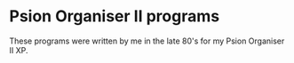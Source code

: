 # Psion Organiser II programs
These programs were written by me in the late 80's for my Psion Organiser II XP.
